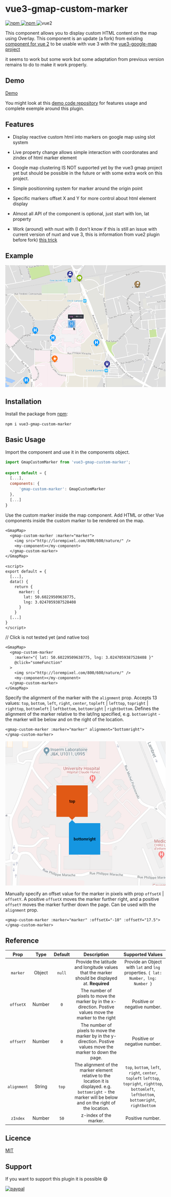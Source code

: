# vue3-gmap-custom-marker

[
![npm](https://img.shields.io/npm/v/vue3-gmap-custom-marker.svg)
![npm](https://img.shields.io/npm/dm/vue3-gmap-custom-marker.svg)
](https://www.npmjs.com/package/vue3-gmap-custom-marker)
![vue2](https://img.shields.io/badge/vue-3.x-brightgreen.svg)

This component allows you to display custom HTML content on the map using Overlay.
This component is an update (a fork) from existing [component for vue 2](https://github.com/eregnier/vue2-gmap-custom-marker)
to be usable with vue 3 with the [vue3-google-map project](https://github.com/inocan-group/vue3-google-map)

it seems to work but some work but some adaptation from previous version remains to do to make it work properly.

## Demo

[Demo](https://vue3-gmap-custom-marker-demo.pages.dev/)

You might look at this [demo code repository](https://github.com/eregnier/vue3-gmap-custom-marker-demo) for features usage and complete exemple around this plugin.

## Features

- Display reactive custom html into markers on google map using slot system

- Live property change allows simple interaction with coordonates and zindex of html marker element

- Google map clustering IS NOT supported yet by the vue3 gmap project yet but should be possible in the future or with some extra work on this project.

- Simple positionning system for marker around the origin point

- Specific markers offset X and Y for more control about html element display

- Almost all API of the component is optional, just start with lon, lat property

- Work (around) with nuxt with (I don't know if this is still an issue with current version of nuxt and vue 3, this is information from vue2 plugin before fork) [this trick](https://github.com/eregnier/vue3-gmap-custom-marker/issues/15#issuecomment-544203425)

## Example

![custom markers on vue google map](sample.png)

## Installation

Install the package from [npm](https://www.npmjs.com/package/vue3-gmap-custom-marker):

`npm i vue3-gmap-custom-marker`

## Basic Usage

Import the component and use it in the components object.

```javascript
import GmapCustomMarker from 'vue3-gmap-custom-marker';

export default = {
  [...],
  components: {
      'gmap-custom-marker': GmapCustomMarker
  },
  [...]
}
```

Use the custom marker inside the map component. Add HTML or other Vue components inside the custom marker to be rendered on the map.

```vue
<GmapMap>
  <gmap-custom-marker :marker="marker">
    <img src="http://lorempixel.com/800/600/nature/" />
    <my-component></my-component>
  </gmap-custom-marker>
</GmapMap>

<script>
export default = {
  [...],
  data() {
    return {
      marker: {
        lat: 50.60229509638775,
        lng: 3.0247059387528408
      }
    }
  [...]
}
</script>
```

// Click is not tested yet (and native too)

```vue
<GmapMap>
  <gmap-custom-marker
    :marker="{ lat: 50.60229509638775, lng: 3.0247059387528408 }"
    @click="someFunction"
  >
    <img src="http://lorempixel.com/800/600/nature/" />
    <my-component></my-component>
  </gmap-custom-marker>
</GmapMap>
```

Specify the alignment of the marker with the `alignment` prop. Accepts 13 values: `top`, `bottom`, `left`, `right`, `center`, `topleft` | `lefttop`, `topright` | `righttop`, `bottomleft` | `leftbottom`, `bottomright` | `rightbottom`. Defines the alignment of the marker relative to the lat/lng specified, e.g. `bottomright` - the marker will be below and on the right of the location.

```vue
<gmap-custom-marker :marker="marker" alignment="bottomright">
</gmap-custom-marker>
```

![custom markers on vue google map](alignment.png)

Manually specify an offset value for the marker in pixels with prop `offsetX` | `offsetY`. A positive `offsetX` moves the marker further right, and a positive `offsetY` moves the marker further down the page. Can be used with the `alignment` prop.

```vue
<gmap-custom-marker :marker="marker" :offsetX="-10" :offsetY="17.5">
</gmap-custom-marker>
```

## Reference

|  **Prop**   | **Type** | **Default** |                                                                        **Description**                                                                        |                                                               **Supported Values**                                                                |
| :---------: | :------: | :---------: | :-----------------------------------------------------------------------------------------------------------------------------------------------------------: | :-----------------------------------------------------------------------------------------------------------------------------------------------: |
|  `marker`   |  Object  |   `null`    |                                Provide the latitude and longitude values that the marker should be displayed at. **Required**                                 |                                 Provide an Object with `lat` and `lng` properties. `{ lat: Number, lng: Number }`                                 |
|  `offsetX`  |  Number  |     `0`     |                          The number of pixels to move the marker by in the x-direction. Postive values move the marker to the right                           |                                                           Positive or negative number.                                                            |
|  `offsetY`  |  Number  |     `0`     |                        The number of pixels to move the marker by in the y-direction. Postive values move the marker to down the page.                        |                                                           Positive or negative number.                                                            |
| `alignment` |  String  |    `top`    | The alignment of the marker element relative to the location it is displayed. e.g. `bottomright` - the marker will be below and on the right of the location. | `top`, `bottom`, `left`, `right`, `center`, `topleft` `lefttop`, `topright`, `righttop`, `bottomleft`, `leftbottom`, `bottomright`, `rightbottom` |
|  `zIndex`   |  Number  |    `50`     |                                                                    z-index of the marker.                                                                     |                                                                 Positive number.                                                                  |

## Licence

[MIT](https://en.wikipedia.org/wiki/MIT_License)

## Support

If you want to support this plugin it is possible :smile:

[![paypal](https://www.paypalobjects.com/en_US/i/btn/btn_donate_LG.gif)](https://www.paypal.com/cgi-bin/webscr?cmd=_s-xclick&hosted_button_id=UV5GR9QWPAEMS)
